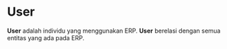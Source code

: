 # User

**User** adalah individu yang menggunakan ERP. **User** berelasi dengan semua entitas yang ada pada ERP.

